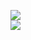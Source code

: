 [![](https://img.shields.io/badge/Made%20With-Github%20Spray-lightgrey.svg?style=for-the-badge&logo=github)](https://github.com/Annihil/github-spray#5148)  
[![](https://i.imgur.com/2DrTn0Z.gif)](https://github.com/Annihil/github-spray)